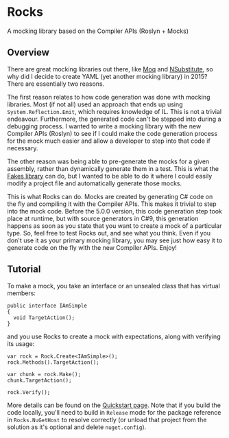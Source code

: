# Rocks

A mocking library based on the Compiler APIs (Roslyn + Mocks)

## Overview

There are great mocking libraries out there, like [Moq](https://github.com/moq/moq) and [NSubstitute](http://nsubstitute.github.io/), so why did I decide to create YAML (yet another mocking library) in 2015? There are essentially two reasons.

The first reason relates to how code generation was done with mocking libraries. Most (if not all) used an approach that ends up using `System.Reflection.Emit`, which requires knowledge of IL. This is not a trivial endeavour. Furthermore, the generated code can't be stepped into during a debugging process. I wanted to write a mocking library with the new Compiler APIs (Roslyn) to see if I could make the code generation process for the mock much easier and allow a developer to step into that code if necessary.

The other reason was being able to pre-generate the mocks for a given assembly, rather than dynamically generate them in a test. This is what the [Fakes library](https://docs.microsoft.com/en-us/visualstudio/test/code-generation-compilation-and-naming-conventions-in-microsoft-fakes?view=vs-2019) can do, but I wanted to be able to do it where I could easily modify a project file and automatically generate those mocks.

This is what Rocks can do. Mocks are created by generating C# code on the fly and compiling it with the Compiler APIs. This makes it trivial to step into the mock code. Before the 5.0.0 version, this code generation step took place at runtime, but with source generators in C#9, this generation happens as soon as you state that you want to create a mock of a particular type. So, feel free to test Rocks out, and see what you think. Even if you don't use it as your primary mocking library, you may see just how easy it to generate code on the fly with the new Compiler APIs. Enjoy!

## Tutorial

To make a mock, you take an interface or an unsealed class that has virtual members:

```
public interface IAmSimple
{
  void TargetAction();
}
```

and you use Rocks to create a mock with expectations, along with verifying its usage:

```
var rock = Rock.Create<IAmSimple>();
rock.Methods().TargetAction();

var chunk = rock.Make();
chunk.TargetAction();

rock.Verify();
```

More details can be found on the [Quickstart page](https://github.com/JasonBock/Rocks/blob/master/docs/Quickstart.md). Note that if you build the code locally, you'll need to build in `Release` mode for the package reference in `Rocks.NuGetHost` to resolve correctly (or unload that project from the solution as it's optional and delete `nuget.config`).
